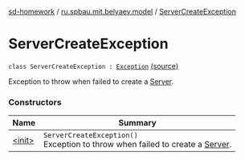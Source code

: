 [sd-homework](../../index.md) / [ru.spbau.mit.belyaev.model](../index.md) / [ServerCreateException](.)

# ServerCreateException

`class ServerCreateException : `[`Exception`](http://docs.oracle.com/javase/6/docs/api/java/lang/Exception.html) [(source)](https://github.com/StasBel/sd-homework/blob/InstantMessenger/src/main/kotlin/ru/spbau/mit/belyaev/model/Exceptions.kt#L10)

Exception to throw when failed to create a [Server](../-server/index.md).

### Constructors

| Name | Summary |
|---|---|
| [&lt;init&gt;](-init-.md) | `ServerCreateException()`<br>Exception to throw when failed to create a [Server](../-server/index.md). |
